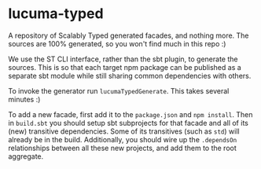 # lucuma-typed

A repository of Scalably Typed generated facades, and nothing more. The sources are 100% generated, so you won't find much in this repo :)

We use the ST CLI interface, rather than the sbt plugin, to generate the sources. This is so that each target npm package can be published as a separate sbt module while still sharing common dependencies with others.

To invoke the generator run `lucumaTypedGenerate`. This takes several minutes :)

To add a new facade, first add it to the `package.json` and `npm install`. Then in `build.sbt` you should setup sbt subprojects for that facade and all of its (new) transitive dependencies. Some of its transitives (such as `std`) will already be in the build. Additionally, you should wire up the `.dependsOn` relationships between all these new projects, and add them to the root aggregate.
